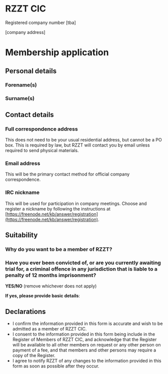 # RZZT CIC

Registered company number [tba]

[company address]

# Membership application

## Personal details

### Forename(s)

### Surname(s)

## Contact details

### Full correspondence address

This does not need to be your usual residential address, but cannot be a PO box. This is required by law, but RZZT will contact you by email unless required to send physical materials.

### Email address

This will be the primary contact method for official company correspondence.

### IRC nickname

This will be used for participation in company meetings. Choose and register a nickname by following the instructions at [https://freenode.net/kb/answer/registration](https://freenode.net/kb/answer/registration).

## Suitability

### Why do you want to be a member of RZZT?

### Have you ever been convicted of, or are you currently awaiting trial for, a criminal offence in any jurisdiction that is liable to a penalty of 12 months imprisonment?

**YES/NO** (remove whichever does not apply)

**If yes, please provide basic details**:

## Declarations

- I confirm the information provided in this form is accurate and wish to be admitted as a member of RZZT CIC.
- I consent to the information provided in this form being include in the Register of Members of RZZT CIC, and acknowledge that the Register will be available to all other members on request or any other person on payment of a fee, and that members and other persons may require a copy of the Register.
- I agree to notify RZZT of any changes to the information provided in this form as soon as possible after they occur.
